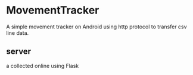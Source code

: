 # MovementTracker
A simple movement tracker on Android
using http protocol to transfer csv line data.

## server
a collected online using Flask
